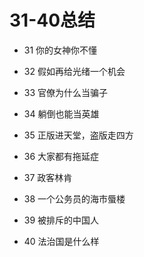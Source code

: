 

# 31-40总结

* 31 你的女神你不懂
    
* 32 假如再给光绪一个机会
* 33 官僚为什么当骗子
* 34 躺倒也能当英雄
* 35 正版进天堂，盗版走四方
* 36 大家都有拖延症
* 37 政客林肯
* 38 一个公务员的海市蜃楼
* 39 被排斥的中国人
* 40 法治国是什么样



